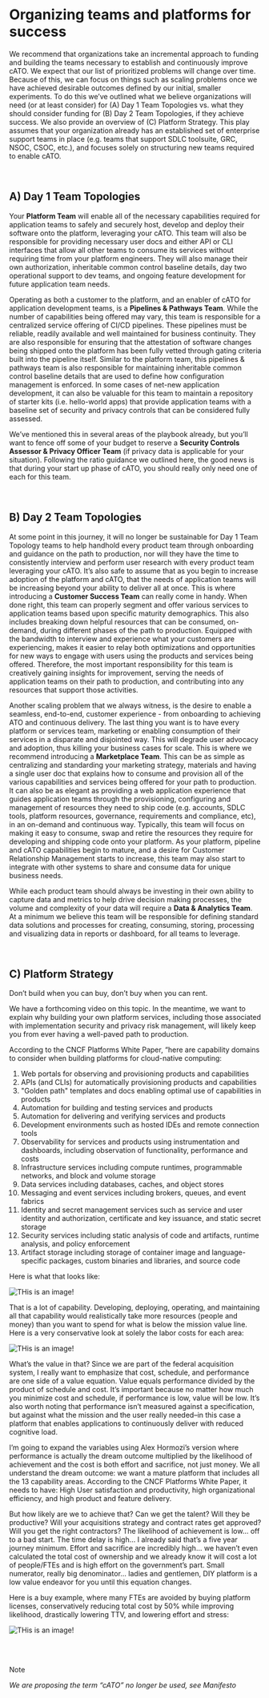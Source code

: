 # Organizing teams and platforms for success

We recommend that organizations take an incremental approach to funding and building the teams necessary to establish and continuously improve cATO. We expect that our list of prioritized problems will change over time. Because of this, we can focus on things such as scaling problems once we have achieved desirable outcomes defined by our initial, smaller experiments. To do this we’ve outlined what we believe organizations will need (or at least consider) for (A) Day 1 Team Topologies vs. what they should consider funding for (B) Day 2 Team Topologies, if they achieve success. We also provide an overview of (C) Platform Strategy. This play assumes that your organization already has an established set of enterprise support teams in place (e.g. teams that support SDLC toolsuite, GRC, NSOC, CSOC, etc.), and focuses solely on structuring new teams required to enable cATO.

<br/>

## A) Day 1 Team Topologies

Your **Platform Team** will enable all of the necessary capabilities required for application teams to safely and securely host, develop and deploy their software onto the platform, leveraging your cATO. This team will also be responsible for providing necessary user docs and either API or CLI interfaces that allow all other teams to consume its services without requiring time from your platform engineers. They will also manage their own authorization, inheritable common control baseline details, day two operational support to dev teams, and ongoing feature development for future application team needs.

Operating as both a customer to the platform, and an enabler of cATO for application development teams, is a **Pipelines & Pathways Team**. While the number of capabilities being offered may vary, this team is responsible for a centralized service offering of CI/CD pipelines. These pipelines must be reliable, readily available and well maintained for business continuity. They are also responsible for ensuring that the attestation of software changes being shipped onto the platform has been fully vetted through gating criteria built into the pipeline itself. Similar to the platform team, this pipelines & pathways team is also responsible for maintaining inheritable common control baseline details that are used to define how configuration management is enforced. In some cases of net-new application development, it can also be valuable for this team to maintain a repository of starter kits (i.e. hello-world apps) that provide application teams with a baseline set of security and privacy controls that can be considered fully assessed.

We’ve mentioned this in several areas of the playbook already, but you’ll want to fence off some of your budget to reserve a **Security Controls Assessor & Privacy Officer Team** (if privacy data is applicable for your situation). Following the ratio guidance we outlined here, the good news is that during your start up phase of cATO, you should really only need one of each for this team.

<br/>

## B) Day 2 Team Topologies

At some point in this journey, it will no longer be sustainable for Day 1 Team Topology teams to help handhold every product team through onboarding and guidance on the path to production, nor will they have the time to consistently interview and perform user research with every product team leveraging your cATO. It’s also safe to assume that as you begin to increase adoption of the platform and cATO, that the needs of application teams will be increasing beyond your ability to deliver all at once. This is where introducing a **Customer Success Team** can really come in handy. When done right, this team can properly segment and offer various services to application teams based upon specific maturity demographics. This also includes breaking down helpful resources that can be consumed, on-demand, during different phases of the path to production. Equipped with the bandwidth to interview and experience what your customers are experiencing, makes it easier to relay both optimizations and opportunities for new ways to engage with users using the products and services being offered. Therefore, the most important responsibility for this team is creatively gaining insights for improvement, serving the needs of application teams on their path to production, and contributing into any resources that support those activities. 

Another scaling problem that we always witness, is the desire to enable a seamless, end-to-end, customer experience - from onboarding to achieving ATO and continuous delivery. The last thing you want is to have every platform or services team, marketing or enabling consumption of their services in a disparate and disjointed way. This will degrade user advocacy and adoption, thus killing your business cases for scale. This is where we recommend introducing a **Marketplace Team**. This can be as simple as centralizing and standarding your marketing strategy, materials and having a single user doc that explains how to consume and provision all of the various capabilities and services being offered for your path to production. It can also be as elegant as providing a web application experience that guides application teams through the provisioning, configuring and management of resources they need to ship code (e.g. accounts, SDLC tools, platform resources, governance, requirements and compliance, etc), in an on-demand and continuous way. Typically, this team will focus on making it easy to consume, swap and retire the resources they require for developing and shipping code onto your platform. As your platform, pipeline and cATO capabilities begin to mature, and a desire for  Customer Relationship Management starts to increase, this team may also start to integrate with other systems to share and consume data for unique business needs.

While each product team should always be investing in their own ability to capture data and metrics to help drive decision making processes, the volume and complexity of your data will require a **Data & Analytics Team**. At a minimum we believe this team will be responsible for defining standard data solutions and processes for creating, consuming, storing, processing and visualizing data in reports or dashboard, for all teams to leverage. 

<br/>

## C) Platform Strategy

Don’t build when you can buy, don’t buy when you can rent.

We have a forthcoming video on this topic. In the meantime, we want to explain why building your own platform services, including those associated with implementation security and privacy risk management, will likely keep you from ever having a well-paved path to production.

According to the CNCF Platforms White Paper, “here are capability domains to consider when building platforms for cloud-native computing:
1. Web portals for observing and provisioning products and capabilities
2. APIs (and CLIs) for automatically provisioning products and capabilities
3. "Golden path" templates and docs enabling optimal use of capabilities in products
4. Automation for building and testing services and products
5. Automation for delivering and verifying services and products
6. Development environments such as hosted IDEs and remote connection tools
7. Observability for services and products using instrumentation and dashboards, including observation of functionality, performance and costs
8. Infrastructure services including compute runtimes, programmable networks, and block and volume storage
9. Data services including databases, caches, and object stores
10. Messaging and event services including brokers, queues, and event fabrics
11. Identity and secret management services such as service and user identity and authorization, certificate and key issuance, and static secret storage
12. Security services including static analysis of code and artifacts, runtime analysis, and policy enforcement
13. Artifact storage including storage of container image and language-specific packages, custom binaries and libraries, and source code

Here is what that looks like:

![THis is an image!](images/xxx.png)

That is a lot of capability. Developing, deploying, operating, and maintaining all that capability would realistically take more resources (people and money) than you want to spend for what is below the mission value line. Here is a very conservative look at solely the labor costs for each area:

![THis is an image!](images/xxx.png)

What’s the value in that? Since we are part of the federal acquisition system, I really want to emphasize that cost, schedule, and performance are one side of a value equation. Value equals performance divided by the product of schedule and cost. It’s important because no matter how much you minimize cost and schedule, if performance is low, value will be low. It’s also worth noting that performance isn’t measured against a specification, but against what the mission and the user really needed–in this case a platform that enables applications to continuously deliver with reduced cognitive load.

I’m going to expand the variables using Alex Hormozi’s version where performance is actually the dream outcome multiplied by the likelihood of achievement and the cost is both effort and sacrifice, not just money. We all understand the dream outcome: we want a mature platform that includes all the 13 capability areas. According to the CNCF Platforms White Paper, it needs to have: High User satisfaction and productivity, high organizational efficiency, and high product and feature delivery.

But how likely are we to achieve that? Can we get the talent? Will they be productive? Will your acquisitions strategy and contract rates get approved? Will you get the right contractors? The likelihood of achievement is low… off to a bad start. The time delay is high… I already said that’s a five year journey minimum. Effort and sacrifice are incredibly high… we haven’t even calculated the total cost of ownership and we already know it will cost a lot of people/FTEs and is high effort on the government’s part. Small numerator, really big denominator… ladies and gentlemen, DIY platform is a low value endeavor for you until this equation changes. 

Here is a buy example, where many FTEs are avoided by buying platform licenses, conservatively reducing total cost by 50% while improving likelihood, drastically lowering TTV, and lowering effort and stress:

![THis is an image!](images/xxx.png)

<br/><br/>

> [!NOTE]
> *We are proposing the term “cATO” no longer be used, see Manifesto*
